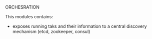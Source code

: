 ORCHESRATION 

This modules contains:
- exposes running taks and their information to a central discovery mechanism (etcd, zookeeper, consul)